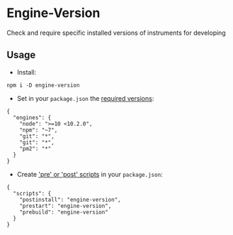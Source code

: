 # Engine-Version
Check and require specific installed versions of instruments for developing

## Usage
* Install:
```
npm i -D engine-version
```
* Set in your `package.json` the [required versions](https://docs.npmjs.com/cli/v6/configuring-npm/package-json#engines):
```
{
  "engines": {
    "node": ">=10 <10.2.0",
    "npm": "~7",
    "git": "*",
    "git": "*",
    "pm2": "*"
  }
}
```
* Create ['pre' or 'post' scripts](https://docs.npmjs.com/cli/v6/using-npm/scripts#pre--post-scripts) in your `package.json`:
```
{
  "scripts": {
    "postinstall": "engine-version",
    "prestart": "engine-version",
    "prebuild": "engine-version"
  }
}
```

